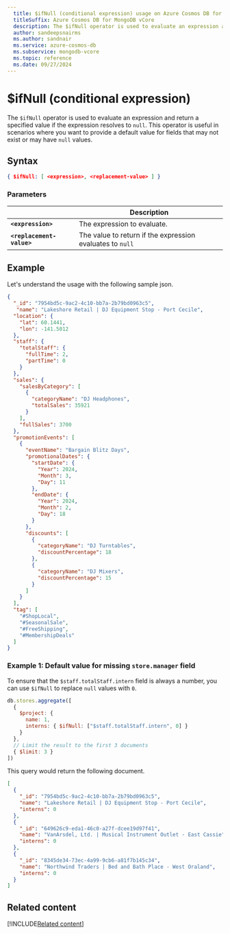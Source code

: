 ```yaml
---
  title: $ifNull (conditional expression) usage on Azure Cosmos DB for MongoDB vCore
  titleSuffix: Azure Cosmos DB for MongoDB vCore
  description: The $ifNull operator is used to evaluate an expression and return a specified value if the expression resolves to null.  
  author: sandeepsnairms
  ms.author: sandnair
  ms.service: azure-cosmos-db
  ms.subservice: mongodb-vcore
  ms.topic: reference
  ms.date: 09/27/2024
---
```


# $ifNull (conditional expression)

The `$ifNull` operator is used to evaluate an expression and return a specified value if the expression resolves to `null`. This operator is useful in scenarios where you want to provide a default value for fields that may not exist or may have `null` values.

## Syntax

```json
{ $ifNull: [ <expression>, <replacement-value> ] }
```

### Parameters

| | Description |
| --- | --- |
| **`<expression>`**| The expression to evaluate.|
| **`<replacement-value>`**| The value to return if the expression evaluates to `null`|

## Example

Let's understand the usage with the following sample json.
```json
{
  "_id": "7954bd5c-9ac2-4c10-bb7a-2b79bd0963c5",
   "name": "Lakeshore Retail | DJ Equipment Stop - Port Cecile",
  "location": {
    "lat": 60.1441,
    "lon": -141.5012
  },
  "staff": {
    "totalStaff": {
      "fullTime": 2,
      "partTime": 0
    }
  },
  "sales": {
    "salesByCategory": [
      {
        "categoryName": "DJ Headphones",
        "totalSales": 35921
      }
    ],
    "fullSales": 3700
  },
  "promotionEvents": [
    {
      "eventName": "Bargain Blitz Days",
      "promotionalDates": {
        "startDate": {
          "Year": 2024,
          "Month": 3,
          "Day": 11
        },
        "endDate": {
          "Year": 2024,
          "Month": 2,
          "Day": 18
        }
      },
      "discounts": [
        {
          "categoryName": "DJ Turntables",
          "discountPercentage": 18
        },
        {
          "categoryName": "DJ Mixers",
          "discountPercentage": 15
        }
      ]
    }
  ],
  "tag": [
    "#ShopLocal",
    "#SeasonalSale",
    "#FreeShipping",
    "#MembershipDeals"
  ]
}
```


### Example 1: Default value for missing `store.manager` field

To ensure that the `$staff.totalStaff.intern` field is always a number, you can use `$ifNull` to replace `null` values with `0`.

```JavaScript
db.stores.aggregate([
  {
    $project: {
      name: 1,
      interns: { $ifNull: ["$staff.totalStaff.intern", 0] }
    }
  },
  // Limit the result to the first 3 documents
  { $limit: 3 } 
])
```

This query would return the following document.

```json
[
  {
    "_id": "7954bd5c-9ac2-4c10-bb7a-2b79bd0963c5",
    "name": "Lakeshore Retail | DJ Equipment Stop - Port Cecile",
    "interns": 0
  },
  {
    "_id": "649626c9-eda1-46c0-a27f-dcee19d97f41",
    "name": "VanArsdel, Ltd. | Musical Instrument Outlet - East Cassie",
    "interns": 0
  },
  {
    "_id": "8345de34-73ec-4a99-9cb6-a81f7b145c34",
    "name": "Northwind Traders | Bed and Bath Place - West Oraland",
    "interns": 0
  }
]

```

## Related content
[!INCLUDE[Related content](../includes/related-content.md)]
